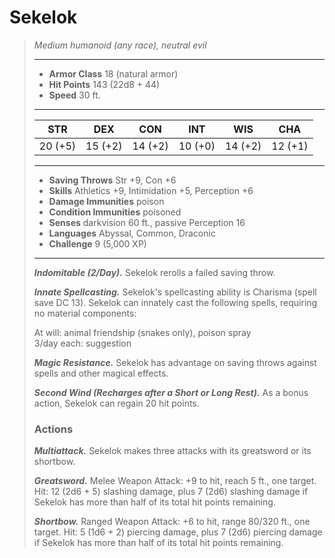 # Sekelok
>*Medium humanoid (any race), neutral evil*
>___
>- **Armor Class** 18 (natural armor)
>- **Hit Points** 143 (22d8 + 44)
>- **Speed** 30 ft.
>___
>|STR|DEX|CON|INT|WIS|CHA|
>|:---:|:---:|:---:|:---:|:---:|:---:|
>|20 (+5)|15 (+2)|14 (+2)|10 (+0)|14 (+2)|12 (+1)|
>___
>- **Saving Throws** Str +9, Con +6
>- **Skills** Athletics +9, Intimidation +5, Perception +6
>- **Damage Immunities** poison
>- **Condition Immunities** poisoned
>- **Senses** darkvision 60 ft., passive Perception 16
>- **Languages** Abyssal, Common, Draconic
>- **Challenge** 9 (5,000 XP)
>___
>***Indomitable (2/Day).*** Sekelok rerolls a failed saving throw.  
>
>***Innate Spellcasting.*** Sekelok's spellcasting ability is Charisma (spell save DC 13). Sekelok can innately cast the following spells, requiring no material components:  
>
>At will: animal friendship (snakes only), poison spray  
>3/day each: suggestion  
>
>
>***Magic Resistance.*** Sekelok has advantage on saving throws against spells and other magical effects.  
>
>***Second Wind (Recharges after a Short or Long Rest).*** As a bonus action, Sekelok can regain 20 hit points.  
>
>### Actions
>***Multiattack.*** Sekelok makes three attacks with its greatsword or its shortbow.  
>
>***Greatsword.*** Melee Weapon Attack: +9 to hit, reach 5 ft., one target. Hit: 12 (2d6 + 5) slashing damage, plus 7 (2d6) slashing damage if Sekelok has more than half of its total hit points remaining.  
>
>***Shortbow.*** Ranged Weapon Attack: +6 to hit, range 80/320 ft., one target. Hit: 5 (1d6 + 2) piercing damage, plus 7 (2d6) piercing damage if Sekelok has more than half of its total hit points remaining.